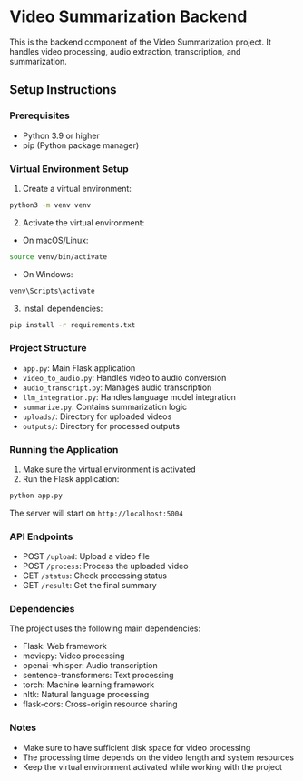 # Video Summarization Backend

This is the backend component of the Video Summarization project. It handles video processing, audio extraction, transcription, and summarization.

## Setup Instructions

### Prerequisites
- Python 3.9 or higher
- pip (Python package manager)

### Virtual Environment Setup

1. Create a virtual environment:
```bash
python3 -m venv venv
```

2. Activate the virtual environment:
- On macOS/Linux:
```bash
source venv/bin/activate
```
- On Windows:
```bash
venv\Scripts\activate
```

3. Install dependencies:
```bash
pip install -r requirements.txt
```

### Project Structure
- `app.py`: Main Flask application
- `video_to_audio.py`: Handles video to audio conversion
- `audio_transcript.py`: Manages audio transcription
- `llm_integration.py`: Handles language model integration
- `summarize.py`: Contains summarization logic
- `uploads/`: Directory for uploaded videos
- `outputs/`: Directory for processed outputs

### Running the Application

1. Make sure the virtual environment is activated
2. Run the Flask application:
```bash
python app.py
```

The server will start on `http://localhost:5004`

### API Endpoints
- POST `/upload`: Upload a video file
- POST `/process`: Process the uploaded video
- GET `/status`: Check processing status
- GET `/result`: Get the final summary

### Dependencies
The project uses the following main dependencies:
- Flask: Web framework
- moviepy: Video processing
- openai-whisper: Audio transcription
- sentence-transformers: Text processing
- torch: Machine learning framework
- nltk: Natural language processing
- flask-cors: Cross-origin resource sharing

### Notes
- Make sure to have sufficient disk space for video processing
- The processing time depends on the video length and system resources
- Keep the virtual environment activated while working with the project
